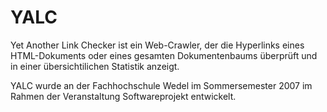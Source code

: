YALC
====

Yet Another Link Checker ist ein Web-Crawler, der die Hyperlinks eines HTML-Dokuments oder eines gesamten Dokumentenbaums überprüft und in einer übersichtilichen Statistik anzeigt.

YALC wurde an der Fachhochschule Wedel im Sommersemester 2007 im Rahmen der Veranstaltung Softwareprojekt entwickelt.

